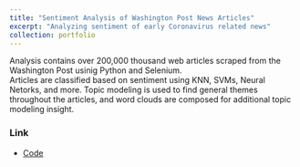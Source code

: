 ```yaml
---
title: "Sentiment Analysis of Washington Post News Articles"
excerpt: "Analyzing sentiment of early Coronavirus related news"
collection: portfolio
---
```


Analysis contains over 200,000 thousand web articles scraped from the Washington Post usinig Python and Selenium.  
Articles are classified based on sentiment using KNN, SVMs, Neural Netorks, and more.  Topic modeling is used to find general
themes throughout the articles, and word clouds are composed for additional topic modeling insight.  

### Link

* [Code](https://github.com/newing21/Python---Text-Analytics-)
